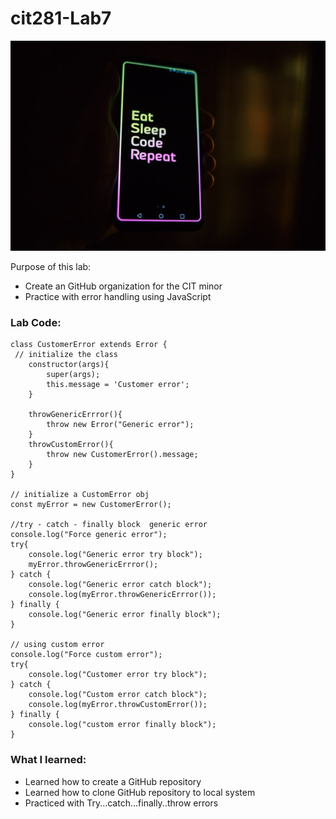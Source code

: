 # cit281-Lab7
![Image](https://github.com/Ruichen11/cit281-lab7/blob/0f0c3b3144a5ba7452b890b3b89b918306f66c3e/roman-synkevych-vXInUOv1n84-unsplash.jpg)

Purpose of this lab:
- Create an GitHub organization for the CIT minor
- Practice with error handling using JavaScript

### Lab Code: 
``` 
class CustomerError extends Error {
 // initialize the class 
    constructor(args){
        super(args);
        this.message = 'Customer error';
    }

    throwGenericErrror(){
        throw new Error("Generic error");
    }
    throwCustomError(){
        throw new CustomerError().message;
    }
}

// initialize a CustomError obj
const myError = new CustomerError();

//try - catch - finally block  generic error 
console.log("Force generic error");
try{
    console.log("Generic error try block");
    myError.throwGenericErrror();
} catch {
    console.log("Generic error catch block");
    console.log(myError.throwGenericErrror());
} finally {
    console.log("Generic error finally block");
}

// using custom error 
console.log("Force custom error");
try{
    console.log("Customer error try block");
} catch {
    console.log("Custom error catch block");
    console.log(myError.throwCustomError());
} finally {
    console.log("custom error finally block");
}
```

### What I learned: 
- Learned how to create a GitHub repository 
- Learned how to clone GitHub repository to local system
- Practiced with Try...catch...finally..throw errors
